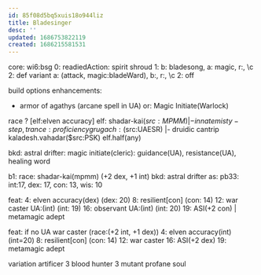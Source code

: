 ```yaml
---
id: 85f08d5bq5xuis18o944liz
title: Bladesinger
desc: ''
updated: 1686753822119
created: 1686215581531
---
```


core: wi6:bsg
0: readiedAction: spirit shroud
1: b: bladesong, a: magic, r:, \c
2: def variant a: (attack, magic:bladeWard), b:, r:, \c
2: off

build options
enhancements:
- armor of agathys (arcane spell in UA)
or: Magic Initiate(Warlock)

race ? [elf:elven accuracy]
  elf:
    shadar-kai($src:MPMM) |- innate misty-step, trance:proficiency
    grugach:($src:UAESR) |- druidic cantrip
    kaladesh.vahadar($src:PSK)
  elf.half(any)

bkd:
  astral drifter: magic initiate(cleric): guidance(UA), resistance(UA), healing word

b1:
race: shadar-kai(mpmm) (+2 dex, +1 int)
bkd: astral drifter
as: pb33: int:17, dex: 17, con: 13, wis: 10

feat:
  4: elven accuracy(dex) (dex: 20)
  8: resilient[con] (con: 14)
  12: war caster UA:(int) (int: 19)
  16: observant UA:(int) (int: 20)
  19: ASI(+2 con) | metamagic adept

feat: if no UA war caster (race:(+2 int, +1 dex))
  4: elven accuracy(int) (int=20)
  8: resilient[con] (con: 14)
  12: war caster
  16: ASI(+2 dex)
  19: metamagic adept

variation
  artificer 3
  blood hunter 3
    mutant
    profane soul